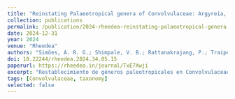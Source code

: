 ```yaml
---
title: "Reinstating Palaeotropical genera of Convolvulaceae: Argyreia, Stictocardia, Turbina and Astripomoea (tribe Ipomoeeae, subtribe Argyreiineae)"
collection: publications
permalink: /publication/2024-rheedea-reinstating-palaeotropical-genera.md
date: 2024-12-31
year: 2024
venue: "Rheedea"
authors: "Simões, A. R. G.; Shimpale, V. B.; Rattanakrajang, P.; Traiperm, P.; Kagame, S. P.; Huerta-Ramos, G.; Goray, S.; Gowda, V.; Nayi, T.; Moreira, A. L. C.; Barbosa, J. C. J.; More, S. S.; Paixão, C. P.; Atta-Adjei, P.; Williams, B. D.; Eserman, L. A."
doi: 10.22244/rheedea.2024.34.05.15
paperurl: https://rheedea.in/journal/TxE7Xwji
excerpt: "Restablecimiento de géneros paleotropicales en Convolvulaceae con base en evidencia morfológica y filogenómica."
tags: [Convolvulaceae, taxonomy]
selected: false
---
```

